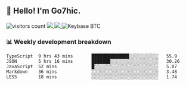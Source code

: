 ## 👋 Hello! I'm Go7hic.

 ![visitors count](https://visitors-by-url-pls-dont-use-this-in-your-repo.vercel.app/Go7hic-github-readme)
 <a href="https://twitter.com/Go7hic">
    <img src="https://img.shields.io/badge/-@Go7hic-1ca0f1?style=flat-square&labelColor=1ca0f1&logo=twitter&logoColor=white&link=https://twitter.com/Go7hic">
   <a/>
   <a href="mailto:gtfx0209@gmail.com">
    <img src="https://img.shields.io/badge/-gtfx0209@gmail.com-c14438?style=flat-square&logo=Gmail&logoColor=white&link=mailto:gtfx0209@gmail.com">
   <a/>
    ![Keybase BTC](https://img.shields.io/keybase/btc/Go7hic)
 <!--
🔭 I’m currently working
🌱 I’m currently learning
💬 Ask me about 
📫 How to reach me: 
⚡ Fun fact: 
-->
 <!--
![My Github Stats](https://github-readme-stats.vercel.app/api?username=Go7hic&show_icons=true&count_private=true)

-->

### 📊 Weekly development breakdown
<!--START_SECTION:waka-->
```text
TypeScript  9 hrs 43 mins       ██████████████░░░░░░░░░░░   55.9 
JSON        5 hrs 16 mins       ███████░░░░░░░░░░░░░░░░░░   30.26 
JavaScript  52 mins             █░░░░░░░░░░░░░░░░░░░░░░░░   5.07 
Markdown    36 mins             ░░░░░░░░░░░░░░░░░░░░░░░░░   3.48 
LESS        18 mins             ░░░░░░░░░░░░░░░░░░░░░░░░░   1.74
```
<!--END_SECTION:waka-->
    

